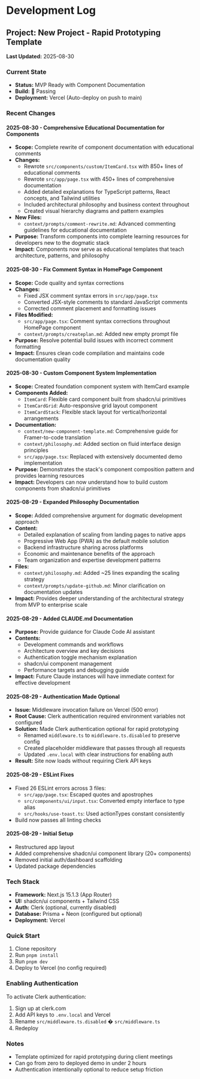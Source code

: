 # Development Log

## Project: New Project - Rapid Prototyping Template
**Last Updated:** 2025-08-30

### Current State
- **Status:** MVP Ready with Component Documentation
- **Build:**  Passing
- **Deployment:** Vercel (Auto-deploy on push to main)

### Recent Changes

#### 2025-08-30 - Comprehensive Educational Documentation for Components
- **Scope:** Complete rewrite of component documentation with educational comments
- **Changes:**
  - Rewrote `src/components/custom/ItemCard.tsx` with 850+ lines of educational comments
  - Rewrote `src/app/page.tsx` with 450+ lines of comprehensive documentation
  - Added detailed explanations for TypeScript patterns, React concepts, and Tailwind utilities
  - Included architectural philosophy and business context throughout
  - Created visual hierarchy diagrams and pattern examples
- **New Files:**
  - `context/prompts/comment-rewrite.md`: Advanced commenting guidelines for educational documentation
- **Purpose:** Transform components into complete learning resources for developers new to the dogmatic stack
- **Impact:** Components now serve as educational templates that teach architecture, patterns, and philosophy

#### 2025-08-30 - Fix Comment Syntax in HomePage Component
- **Scope:** Code quality and syntax corrections
- **Changes:**
  - Fixed JSX comment syntax errors in `src/app/page.tsx`
  - Converted JSX-style comments to standard JavaScript comments
  - Corrected comment placement and formatting issues
- **Files Modified:**
  - `src/app/page.tsx`: Comment syntax corrections throughout HomePage component
  - `context/prompts/createplan.md`: Added new empty prompt file
- **Purpose:** Resolve potential build issues with incorrect comment formatting
- **Impact:** Ensures clean code compilation and maintains code documentation quality

#### 2025-08-30 - Custom Component System Implementation
- **Scope:** Created foundation component system with ItemCard example
- **Components Added:**
  - `ItemCard`: Flexible card component built from shadcn/ui primitives
  - `ItemCardGrid`: Auto-responsive grid layout component
  - `ItemCardStack`: Flexible stack layout for vertical/horizontal arrangements
- **Documentation:**
  - `context/new-component-template.md`: Comprehensive guide for Framer-to-code translation
  - `context/philosophy.md`: Added section on fluid interface design principles
  - `src/app/page.tsx`: Replaced with extensively documented demo implementation
- **Purpose:** Demonstrates the stack's component composition pattern and provides learning resources
- **Impact:** Developers can now understand how to build custom components from shadcn/ui primitives

#### 2025-08-29 - Expanded Philosophy Documentation
- **Scope:** Added comprehensive argument for dogmatic development approach
- **Content:** 
  - Detailed explanation of scaling from landing pages to native apps
  - Progressive Web App (PWA) as the default mobile solution
  - Backend infrastructure sharing across platforms
  - Economic and maintenance benefits of the approach
  - Team organization and expertise development patterns
- **Files:** 
  - `context/philosophy.md`: Added ~25 lines expanding the scaling strategy
  - `context/prompts/update-github.md`: Minor clarification on documentation updates
- **Impact:** Provides deeper understanding of the architectural strategy from MVP to enterprise scale

#### 2025-08-29 - Added CLAUDE.md Documentation
- **Purpose:** Provide guidance for Claude Code AI assistant
- **Contents:** 
  - Development commands and workflows
  - Architecture overview and key decisions
  - Authentication toggle mechanism explanation
  - shadcn/ui component management
  - Performance targets and debugging guide
- **Impact:** Future Claude instances will have immediate context for effective development

#### 2025-08-29 - Authentication Made Optional
- **Issue:** Middleware invocation failure on Vercel (500 error)
- **Root Cause:** Clerk authentication required environment variables not configured
- **Solution:** Made Clerk authentication optional for rapid prototyping
  - Renamed `middleware.ts` to `middleware.ts.disabled` to preserve config
  - Created placeholder middleware that passes through all requests
  - Updated `.env.local` with clear instructions for enabling auth
- **Result:** Site now loads without requiring Clerk API keys

#### 2025-08-29 - ESLint Fixes
- Fixed 26 ESLint errors across 3 files:
  - `src/app/page.tsx`: Escaped quotes and apostrophes
  - `src/components/ui/input.tsx`: Converted empty interface to type alias
  - `src/hooks/use-toast.ts`: Used actionTypes constant consistently
- Build now passes all linting checks

#### 2025-08-29 - Initial Setup
- Restructured app layout
- Added comprehensive shadcn/ui component library (20+ components)
- Removed initial auth/dashboard scaffolding
- Updated package dependencies

### Tech Stack
- **Framework:** Next.js 15.1.3 (App Router)
- **UI:** shadcn/ui components + Tailwind CSS
- **Auth:** Clerk (optional, currently disabled)
- **Database:** Prisma + Neon (configured but optional)
- **Deployment:** Vercel

### Quick Start
1. Clone repository
2. Run `pnpm install`
3. Run `pnpm dev`
4. Deploy to Vercel (no config required)

### Enabling Authentication
To activate Clerk authentication:
1. Sign up at clerk.com
2. Add API keys to `.env.local` and Vercel
3. Rename `src/middleware.ts.disabled` � `src/middleware.ts`
4. Redeploy

### Notes
- Template optimized for rapid prototyping during client meetings
- Can go from zero to deployed demo in under 2 hours
- Authentication intentionally optional to reduce setup friction